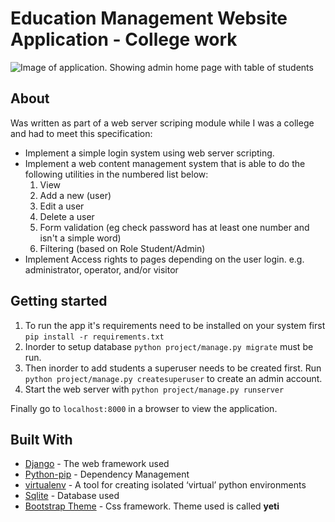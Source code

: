 # Education Management Website Application - College work

![Image of application. Showing admin home page with table of students](https://i.imgur.com/t0VCn5c.png)

## About

Was written as part of a web server scriping module while I was a college and had to meet this specification:

- Implement a simple login system using web server scripting.
- Implement a web content management system that is able to do the following utilities in the numbered list below:
    1. View
    2. Add a new (user)
    3. Edit a user
    4. Delete a user
    5. Form validation (eg check password has at least one number and isn't a simple word)
    6. Filtering (based on Role Student/Admin)
- Implement Access rights to pages depending on the user login. e.g. administrator, operator, and/or visitor

## Getting started

1. To run the app it's requirements need to be installed on your system first `pip install -r requirements.txt`
2. Inorder to setup database `python project/manage.py migrate` must be run.
3. Then inorder to add students a superuser needs to be created first. Run `python project/manage.py createsuperuser` to create an admin account.
4. Start the web server with `python project/manage.py runserver`

Finally go to `localhost:8000` in a browser to view the application.

## Built With

- [Django](https://www.djangoproject.com/) - The web framework used
- [Python-pip](https://pypi.python.org/pypi/pip) - Dependency Management
- [virtualenv](https://pypi.org/project/virtualenv/) - A tool for creating isolated ‘virtual’ python environments
- [Sqlite](https://www.sqlite.org/index.html) - Database used
- [Bootstrap Theme](http://bootswatch.com) - Css framework. Theme used is called **yeti**